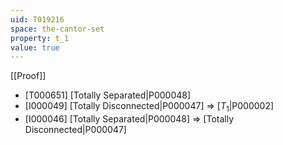 ```yaml
---
uid: T019216
space: the-cantor-set
property: t_1
value: true
---
```

[[Proof]]

* [T000651] [Totally Separated|P000048]
* [I000049] [Totally Disconnected|P000047] => [$T_1$|P000002]
* [I000046] [Totally Separated|P000048] => [Totally Disconnected|P000047]

